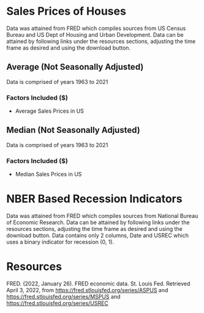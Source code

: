 # Sales Prices of Houses
Data was attained from FRED which compiles sources from US Census Bureau and 
US Dept of Housing and Urban Development.  Data can be attained by following links under the resources sections, adjusting the time frame as desired and using the download button.
## Average (Not Seasonally Adjusted)
Data is comprised of years 1963 to 2021
### Factors Included ($)
- Average Sales Prices in US 
## Median (Not Seasonally Adjusted)
Data is comprised of years 1963 to 2021
### Factors Included ($)
- Median Sales Prices in US

# NBER Based Recession Indicators
Data was attained from FRED which compiles sources from National Bureau of Economic Research.  Data can be attained by following links under the resources sections, adjusting the time frame as desired and using the download button.  Data contains only 2 columns, Date and USREC which uses a binary indicator for recession (0, 1).

# Resources
FRED. (2022, January 26). FRED economic data. St. Louis Fed. Retrieved April 3, 2022, from https://fred.stlouisfed.org/series/ASPUS and https://fred.stlouisfed.org/series/MSPUS and https://fred.stlouisfed.org/series/USREC